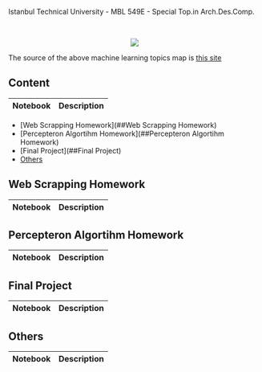   
Istanbul Technical University - MBL 549E - Special Top.in Arch.Des.Comp.

<br/>
<p align="center">
  <img src="https://i.vas3k.ru/7vx.jpg">
</p>

The source of the above machine learning topics map is [this site](https://vas3k.com/blog/machine_learning/)

## Content

| Notebook | Description |
|--------------------------------------------------------------------------------------------------------------|-------------------------------------------------------------------------------------------------------------------------------------------------------------------|

* [Web Scrapping Homework](##Web Scrapping Homework)
* [Percepteron Algortihm Homework](##Percepteron Algortihm Homework)
* [Final Project](##Final Project)
* [Others](##Others)

## Web Scrapping Homework

| Notebook | Description |
|--------------------------------------------------------------------------------------------------------------|-------------------------------------------------------------------------------------------------------------------------------------------------------------------|

## Percepteron Algortihm Homework

| Notebook | Description |
|--------------------------------------------------------------------------------------------------------------|-------------------------------------------------------------------------------------------------------------------------------------------------------------------|

## Final Project

| Notebook | Description |
|--------------------------------------------------------------------------------------------------------------|-------------------------------------------------------------------------------------------------------------------------------------------------------------------|

## Others

| Notebook | Description |
|--------------------------------------------------------------------------------------------------------------|-------------------------------------------------------------------------------------------------------------------------------------------------------------------|

